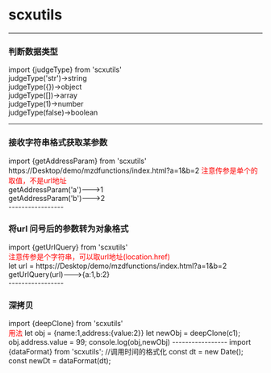 # scxutils
-----------------
<!-- 发包 要先npm run build 再npm publish -->
<h3>判断数据类型</h3>
<div> import {judgeType} from 'scxutils' </div>
<div>
judgeType('str')->string<br/>
judgeType({})->object<br/>
judgeType([])->array<br/>
judgeType(1)->number<br/>
judgeType(false)->boolean<br/>
</div>

-----------------
<h3>接收字符串格式获取某参数</h3>
<div> import {getAddressParam} from 'scxutils' </div>
https://Desktop/demo/mzdfunctions/index.html?a=1&b=2
<span style="color:#f00">注意传参是单个的取值，不是url地址</span>
<div>
getAddressParam('a')--->1<br/>
getAddressParam('b')--->2<br/>
</div>
-----------------
<h3>将url 问号后的参数转为对象格式</h3>
<div> import {getUrlQuery} from 'scxutils' </div>
<span style="color:#f00">注意传参是个字符串，可以取url地址(location.href)</span>
<div>
let url = https://Desktop/demo/mzdfunctions/index.html?a=1&b=2<br/>
getUrlQuery(url)--->{a:1,b:2}<br/>
</div>
-----------------
<h3>深拷贝</h3>
<div> import {deepClone} from 'scxutils' </div>
<span style="color:#f00">用法</span>
let obj = {name:1,address:{value:2}}
let newObj = deepClone(c1);
obj.address.value = 99;
console.log(obj,newObj)
-----------------
import {dataFormat} from 'scxutils';
//调用时间的格式化
const dt = new Date();
const newDt = dataFormat(dt);


